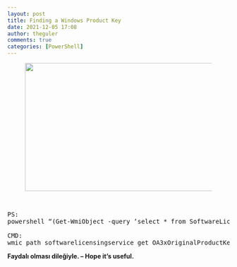 ```yaml
---
layout: post
title: Finding a Windows Product Key
date: 2021-12-05 17:08
author: theguler
comments: true
categories: [PowerShell]
---
```

<!-- wp:image {"id":333,"width":516,"height":290,"sizeSlug":"large","linkDestination":"none"} -->
<figure class="wp-block-image size-large is-resized"><img src="https://theguler.wordpress.com/wp-content/uploads/2021/12/powershell-4-sdn.jpg?w=1024" alt="" class="wp-image-333" width="516" height="290" /></figure>
<!-- /wp:image -->

<!-- wp:paragraph -->
<p><br></p>
<!-- /wp:paragraph -->

<!-- wp:preformatted -->
<pre class="wp-block-preformatted">PS:
powershell “(Get-WmiObject -query ‘select * from SoftwareLicensingService’).OA3xOriginalProductKey”

CMD:
wmic path softwarelicensingservice get OA3xOriginalProductKey</pre>
<!-- /wp:preformatted -->

<!-- wp:paragraph -->
<p><strong>Faydalı olması dileğiyle. – Hope it’s useful.</strong></p>
<!-- /wp:paragraph -->
